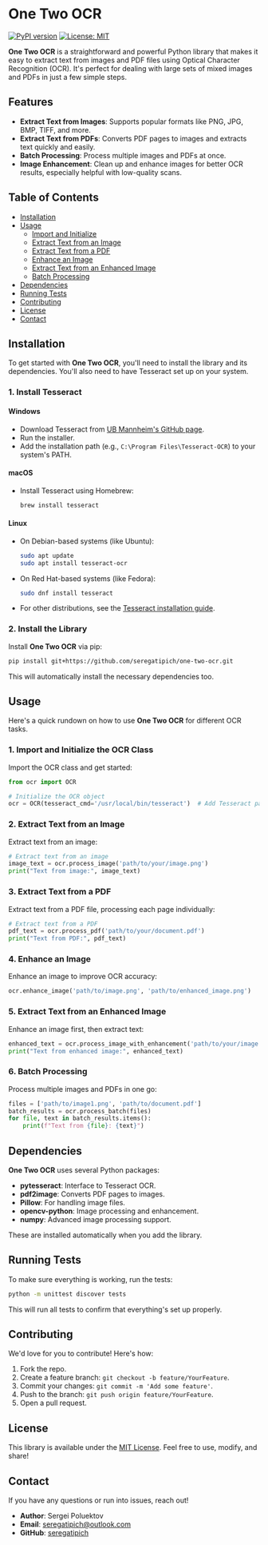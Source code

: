 # One Two OCR

[![PyPI version](https://badge.fury.io/py/one-two-ocr.svg)](https://badge.fury.io/py/one-two-ocr) [![License: MIT](https://img.shields.io/badge/License-MIT-yellow.svg)](https://opensource.org/licenses/MIT)

**One Two OCR** is a straightforward and powerful Python library that makes it easy to extract text from images and PDF files using Optical Character Recognition (OCR). It's perfect for dealing with large sets of mixed images and PDFs in just a few simple steps.

## Features
- **Extract Text from Images**: Supports popular formats like PNG, JPG, BMP, TIFF, and more.
- **Extract Text from PDFs**: Converts PDF pages to images and extracts text quickly and easily.
- **Batch Processing**: Process multiple images and PDFs at once.
- **Image Enhancement**: Clean up and enhance images for better OCR results, especially helpful with low-quality scans.

## Table of Contents
- [Installation](#installation)
- [Usage](#usage)
  - [Import and Initialize](#1-import-and-initialize-the-ocr-class)
  - [Extract Text from an Image](#2-extract-text-from-an-image)
  - [Extract Text from a PDF](#3-extract-text-from-a-pdf)
  - [Enhance an Image](#4-enhance-an-image)
  - [Extract Text from an Enhanced Image](#5-extract-text-from-an-enhanced-image)
  - [Batch Processing](#6-batch-processing)
- [Dependencies](#dependencies)
- [Running Tests](#running-tests)
- [Contributing](#contributing)
- [License](#license)
- [Contact](#contact)

## Installation
To get started with **One Two OCR**, you'll need to install the library and its dependencies. You'll also need to have Tesseract set up on your system.

### 1. Install Tesseract

#### Windows
- Download Tesseract from [UB Mannheim's GitHub page](https://github.com/UB-Mannheim/tesseract/wiki).
- Run the installer.
- Add the installation path (e.g., `C:\Program Files\Tesseract-OCR`) to your system's PATH.

#### macOS
- Install Tesseract using Homebrew:
    ```sh
    brew install tesseract
    ```

#### Linux
- On Debian-based systems (like Ubuntu):
    ```sh
    sudo apt update
    sudo apt install tesseract-ocr
    ```

- On Red Hat-based systems (like Fedora):
    ```sh
    sudo dnf install tesseract
    ```

- For other distributions, see the [Tesseract installation guide](https://github.com/tesseract-ocr/tesseract).

### 2. Install the Library
Install **One Two OCR** via pip:
```sh
pip install git+https://github.com/seregatipich/one-two-ocr.git
```
This will automatically install the necessary dependencies too.

## Usage
Here's a quick rundown on how to use **One Two OCR** for different OCR tasks.

### 1. Import and Initialize the OCR Class
Import the OCR class and get started:
```python
from ocr import OCR

# Initialize the OCR object
ocr = OCR(tesseract_cmd='/usr/local/bin/tesseract')  # Add Tesseract path if needed
```

### 2. Extract Text from an Image
Extract text from an image:
```python
# Extract text from an image
image_text = ocr.process_image('path/to/your/image.png')
print("Text from image:", image_text)
```

### 3. Extract Text from a PDF
Extract text from a PDF file, processing each page individually:
```python
# Extract text from a PDF
pdf_text = ocr.process_pdf('path/to/your/document.pdf')
print("Text from PDF:", pdf_text)
```

### 4. Enhance an Image
Enhance an image to improve OCR accuracy:
```python
ocr.enhance_image('path/to/image.png', 'path/to/enhanced_image.png')
```

### 5. Extract Text from an Enhanced Image
Enhance an image first, then extract text:
```python
enhanced_text = ocr.process_image_with_enhancement('path/to/your/image.png')
print("Text from enhanced image:", enhanced_text)
```

### 6. Batch Processing
Process multiple images and PDFs in one go:
```python
files = ['path/to/image1.png', 'path/to/document.pdf']
batch_results = ocr.process_batch(files)
for file, text in batch_results.items():
    print(f"Text from {file}: {text}")
```

## Dependencies
**One Two OCR** uses several Python packages:
- **pytesseract**: Interface to Tesseract OCR.
- **pdf2image**: Converts PDF pages to images.
- **Pillow**: For handling image files.
- **opencv-python**: Image processing and enhancement.
- **numpy**: Advanced image processing support.

These are installed automatically when you add the library.

## Running Tests
To make sure everything is working, run the tests:
```sh
python -m unittest discover tests
```
This will run all tests to confirm that everything's set up properly.

## Contributing
We'd love for you to contribute! Here's how:
1. Fork the repo.
2. Create a feature branch: `git checkout -b feature/YourFeature`.
3. Commit your changes: `git commit -m 'Add some feature'`.
4. Push to the branch: `git push origin feature/YourFeature`.
5. Open a pull request.

## License
This library is available under the [MIT License](https://opensource.org/licenses/MIT). Feel free to use, modify, and share!

## Contact
If you have any questions or run into issues, reach out!

- **Author**: Sergei Poluektov
- **Email**: [seregatipich@outlook.com](mailto:seregatipich@outlook.com)
- **GitHub**: [seregatipich](https://github.com/seregatipich)
